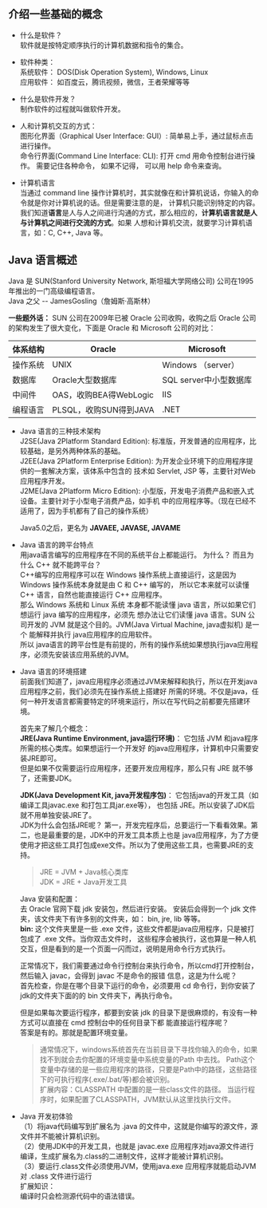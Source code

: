## 介绍一些基础的概念

- 什么是软件？  
软件就是按特定顺序执行的计算机数据和指令的集合。

- 软件种类：  
系统软件： DOS(Disk Operation System), Windows, Linux  
应用软件： 如百度云，腾讯视频，微信，王者荣耀等等  

- 什么是软件开发？  
制作软件的过程就叫做软件开发。  

- 人和计算机交互的方式：  
图形化界面（Graphical User Interface: GUI）: 简单易上手，通过鼠标点击进行操作。  
命令行界面(Command Line Interface: CLI): 打开 cmd 用命令控制台进行操作。 需要记住各种命令， 如果不记得，
可以用 help 命令来查询。  

- 计算机语言  
当通过 command line 操作计算机时，其实就像在和计算机说话，你输入的命令就是你对计算机说的话。但是需要注意的是，
计算机只能识别特定的内容。  
我们知道**语言**是人与人之间进行沟通的方式，那么相应的，**计算机语言就是人与计算机之间进行交流的方式**。如果
人想和计算机交流，就要学习计算机语言，如：C, C++, Java 等。  

## Java 语言概述  
Java 是 SUN(Stanford University Network, 斯坦福大学网络公司) 公司在1995年推出的一门高级编程语言。  
Java 之父 -- JamesGosling（詹姆斯·高斯林）  

**一些题外话：** SUN 公司在2009年已被 Oracle 公司收购，收购之后 Oracle 公司的架构发生了很大变化，下面是 Oracle
和 Microsoft 公司的对比：   

|体系结构               |Oracle                  |Microsoft
|----                   |----                    |---
|操作系统               |UNIX                     |Windows （server）
|数据库                 |Oracle大型数据库         |SQL server中小型数据库
|中间件                 |OAS，收购BEA得WebLogic    |IIS
|编程语言               |PLSQL，收购SUN得到JAVA    |.NET

- Java 语言的三种技术架构  
J2SE(Java 2Platform Standard Edition): 标准版，开发普通的应用程序，比较基础，是另外两种体系的基础。  
J2EE(Java 2Platform Enterprise Edition): 为开发企业环境下的应用程序提供的一套解决方案，该体系中包含的
技术如 Servlet, JSP 等，主要针对Web应用程序开发。  
J2ME(Java 2Platform Micro Edition): 小型版，开发电子消费产品和嵌入式设备。主要针对于小型电子消费产品，如手机
中的应用程序等。（现在已经不适用了，因为手机都有了自己的操作系统）  

  Java5.0之后，更名为 **JAVAEE, JAVASE, JAVAME**  

- Java 语言的跨平台特点  
用java语言编写的应用程序在不同的系统平台上都能运行。 为什么？ 而且为什么 C++ 就不能跨平台？  
C++编写的应用程序可以在 Windows 操作系统上直接运行，这是因为 Windows 操作系统本身就是由 C 和 C++ 编写的，
所以它本来就可以读懂 C++ 语言，自然也能直接运行 C++ 应用程序。  
那么 Windows 系统和 Linux 系统 本身都不能读懂 java 语言，所以如果它们想运行 java 编写的应用程序，必须先
想办法让它们读懂 java 语言。SUN 公司开发的 JVM 就是这个目的。JVM(Java Virtual Machine, java虚拟机) 是一个
能解释并执行 java应用程序的应用软件。  
所以 java语言的跨平台性是有前提的，所有的操作系统如果想执行java应用程序，必须先安装该应用系统的JVM。  

- Java 语言的环境搭建  
前面我们知道了，java应用程序必须通过JVM来解释和执行，所以在开发java应用程序之前，我们必须先在操作系统上搭建好
所需的环境。不仅是java，任何一种开发语言都需要特定的环境来运行，所以在写代码之前都要先搭建环境。  

  首先来了解几个概念：  
  **JRE(Java Runtime Environment, java运行环境)**： 它包括 JVM 和java程序所需的核心类库。如果想运行一个开发好
  的java应用程序，计算机中只需要安装JRE即可。  
  但是如果不仅需要运行应用程序，还要开发应用程序，那么只有 JRE 就不够了，还需要JDK。  
  
  **JDK(Java Development Kit, java开发程序包)**： 它包括java的开发工具（如编译工具javac.exe 和打包工具jar.exe等），
  也包括 JRE。所以安装了JDK后就不用单独安装JRE了。  
  JDK为什么会包括JRE呢？ 第一，开发完程序后，总要运行一下看看效果。第二，也是最重要的是，JDK中的开发工具本质上也是
  java应用程序，为了方便使用才把这些工具打包成exe文件。所以为了使用这些工具，也需要JRE的支持。
  >JRE = JVM + Java核心类库  
  JDK = JRE + Java开发工具

  Java 安装和配置：  
  去 Oracle 官网下载 jdk 安装包，然后进行安装。 安装后会得到一个 jdk 文件夹，该文件夹下有许多别的文件夹，如：
  bin, jre, lib 等等。  
  **bin:** 这个文件夹里是一些 .exe 文件，这些文件都是java应用程序，只是被打包成了 .exe 文件。当你双击文件时，
  这些程序会被执行，这也算是一种人机交互，但是看到的是一个页面一闪而过，说明是用命令行方式执行。  
  
  正常情况下，我们需要通过命令行控制台来执行命令，所以cmd打开控制台，然后输入 javac，会得到 javac 不是命令的报错
  信息，这是为什么呢？  
  首先检查，你是在哪个目录下运行的命令，必须要用 cd 命令行，到你安装了 jdk的文件夹下面的的 bin 文件夹下，再执行命令。  
  
  但是如果每次要运行程序，都要到安装 jdk 的目录下是很麻烦的，有没有一种方式可以直接在 cmd 控制台中的任何目录下都
  能直接运行程序呢？  
  答案是有的。那就是配置环境变量。  
  > 通常情况下，windows系统首先在当前目录下寻找你输入的命令，如果找不到就会去你配置的环境变量中系统变量的Path
  中去找。 Path这个变量中存储的是一些应用程序的路径，只要是Path中的路径，这些路径下的可执行程序(.exe/.bat/等)都会被识别。   
  扩展内容：CLASSPATH 中配置的是一些class文件的路径。 当运行程序时，如果配置了CLASSPATH，JVM默认从这里找执行文件。
 
- Java 开发初体验  
（1）将java代码编写到扩展名为 .java 的文件中，这就是你编写的源文件，源文件并不能被计算机识别。  
（2）使用JDK中的开发工具，也就是 javac.exe 应用程序对java源文件进行编译，生成扩展名为.class的二进制文件，这样才能被计算机识别。  
（3）要运行.class文件必须使用JVM，使用java.exe 应用程序就能启动JVM对 .class 文件进行运行  
扩展知识：  
编译时只会检测源代码中的语法错误。    

 
  
    


 



